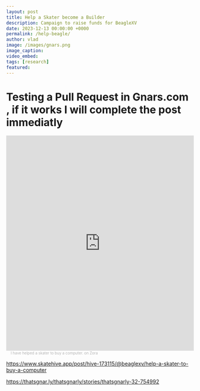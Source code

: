 ```yaml
---
layout: post
title: Help a Skater become a Builder
description: Campaign to raise funds for BeagleXV
date: 2023-12-13 00:00:00 +0000
permalink: /help-beagle/
author: vlad
image: /images/gnars.png
image_caption:
video_embed: 
tags: [research]
featured: 
---
```



# Testing a Pull Request in Gnars.com , if it works I will complete the post immediatly 




<div style="position:relative;width:100%;padding-top:calc(100% + 72px)">
  <iframe src="https://zora.co/collect/zora:0xafc7733615cc76efe015f4830886098d5e78facd/1/embed?referrer=0x41CB654D1F47913ACAB158a8199191D160DAbe4A" style="border:0;background-color:transparent;position:absolute;inset:0" width="100%" height="100%" allowtransparency="true" allowfullscreen="true" sandbox="allow-pointer-lock allow-same-origin allow-scripts allow-popups"></iframe>
</div>
<a href="https://zora.co/collect/zora:0xafc7733615cc76efe015f4830886098d5e78facd/1" style="padding:12px;text-decoration:none;color:#b3b3b3;font-family:'Inter',system-ui;font-size:10px;line-height:12px;font-style:normal;font-weight:400">I have helped a skater to buy a computer. on Zora</a>


https://www.skatehive.app/post/hive-173115/@beaglexv/help-a-skater-to-buy-a-computer


https://thatsgnar.ly/thatsgnarly/stories/thatsgnarly-32-754992
